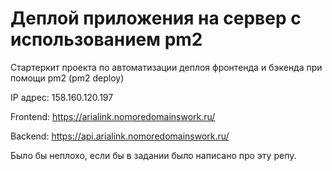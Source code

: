 # Деплой приложения на сервер с использованием pm2

Стартеркит проекта по автоматизации деплоя фронтенда и бэкенда при помощи pm2 (pm2 deploy)

IP адрес: 158.160.120.197

Frontend: https://arialink.nomoredomainswork.ru/

Backend: https://api.arialink.nomoredomainswork.ru/


Было бы неплохо, если бы в задании было написано про эту репу.
